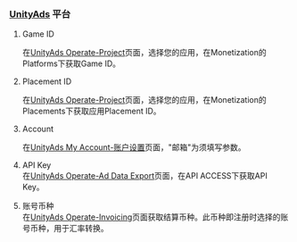###   [UnityAds](http://unity3d.com/cn/services/ads) 平台
1.  Game ID
 
    在[UnityAds Operate-Project](https://operate.dashboard.unity3d.com/organizations/14568570411381/projects)页面，选择您的应用，在Monetization的Platforms下获取Game ID。

2. Placement ID 

    在[UnityAds Operate-Project](https://operate.dashboard.unity3d.com/organizations/14568570411381/projects)页面，选择您的应用，在Monetization的Placements下获取应用Placement ID。

3. Account
    
     在[UnityAds My Account-账户设置](https://id.unity.com/zh/account/edit)页面，"邮箱"为须填写参数。
  
4. API Key    
在[UnityAds Operate-Ad Data Export](https://operate.dashboard.unity3d.com/organizations/14568570411381/apikey)页面，在API ACCESS下获取API Key。

5.  账号币种    
在[UnityAds Operate-Invoicing](https://operate.dashboard.unity3d.com/organizations/14568570411381/invoicing)页面获取结算币种。此币种即注册时选择的账号币种，用于汇率转换。

